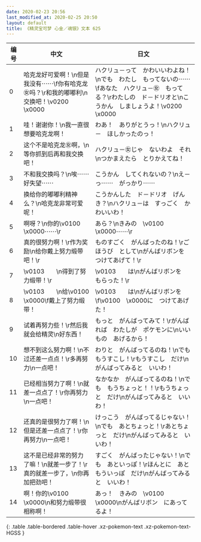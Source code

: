 ```yaml
---
date: 2020-02-23 20:56
last_modified_at: 2020-02-25 20:50
layout: default
title: 《精灵宝可梦 心金／魂银》文本 625
---
```

| 编号 | 中文 | 日文 |
| ---- | ---- | ---- |
| 0 | 哈克龙好可爱啊！\n但是我没有⋯⋯\f你有哈克龙㊛吗？\r和我的嘟嘟利\n交换吧！\v0200　\x0000 | ハクリュ－って　かわいいわよね！\nでも　わたし　もってないの⋯⋯\fあなた　ハクリュ－㊛　もってる？\rわたしの　ド－ドリオと\nこうかん　しましょうよ！\v0200　\x0000 |
| 1 | 哇！谢谢你！\n我一直很想要哈克龙啊！ | わあ！　ありがとうっ！\nハクリュ－　ほしかったのっ！ |
| 2 | 这个不是哈克龙㊛啊，\n等你抓到后再和我交换吧！ | ハクリュ－㊛じゃ　ないわよ　それ\nつかまえたら　とりかえてね！ |
| 3 | 不和我交换吗？\n唉⋯⋯好失望⋯⋯ | こうかん　してくれないの？\nえ－っ⋯⋯　がっかり⋯⋯ |
| 4 | 换给你的嘟嘟利精神么？\n哈克龙非常可爱呢！ | こうかんした　ド－ドリオ　げんき？\nハクリュ－は　すっごく　かわいいわ！ |
| 5 | 啊呀？\n你的\v0100　\x0000⋯⋯\r | あら？\nきみの　\v0100　\x0000⋯⋯\r |
| 6 | 真的很努力啊！\r作为奖励\n给你戴上努力缎带吧！\r | ものすごく　がんばったのね！\rごほうび　として\nがんばリボンを　つけてあげて！\r |
| 7 | \v0103　　\n得到了努力缎带！\r | \v0103　　は\nがんばリボンを　もらった！\r |
| 8 | \v0103　　\n给\v0100　\x0000\f戴上了努力缎带！ | \v0103　　は\nがんばリボンを\f\v0100　\x0000に　つけてあげた！ |
| 9 | 试着再努力些！\r然后我就会给精灵\n好东西！ | もっと　がんばってみて！\rがんばれば　わたしが　ポケモンに\nいいもの　あげるから！ |
| 10 | 想不到这么努力啊！\n不过还差一点点！\r多再努力\n一点吧！ | わりと　がんばってるのね！\nでも　もうすこし！\rもうすこし　だけ\nがんばってみると　いいわ！ |
| 11 | 已经相当努力了啊！\n就差一点点了！\r你再努力\n一点吧！ | なかなか　がんばってるのね！\nでも　もうちょっと！！\rもうちょっと　だけ\nがんばってみると　いいわ！ |
| 12 | 还真的是很努力了啊！\n但是还差一点点了！\r你再努力\n一点吧！ | けっこう　がんばってるじゃない！\nでも　あとちょっと！\rあとちょっと　だけ\nがんばってみると　いいわ！ |
| 13 | 这不是已经非常的努力了嘛！\n就差一步了！\r真的就差一步了，\n你再加把劲吧！ | すごく　がんばったじゃない！\nでも　あといっぽ！\rほんとに　あと　もういっぽ　だけ\nがんばってみると　いいわ！ |
| 14 | 啊！你的\v0100　\x0000\n和努力缎带很相称啊！ | あっ！　きみの　\v0100　\x0000\nがんばリボン　にあってるよ！ |
{: .table .table-bordered .table-hover .xz-pokemon-text .xz-pokemon-text-HGSS }